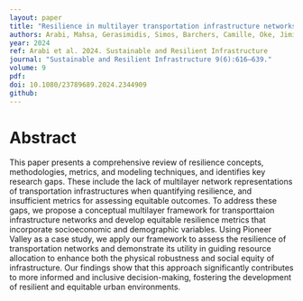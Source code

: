 ```yaml
---
layout: paper
title: "Resilience in multilayer transportation infrastructure networks: a review and conceptual framework for equity-based assessment"
authors: Arabi, Mahsa, Gerasimidis, Simos, Barchers, Camille, Oke, Jimi
year: 2024
ref: Arabi et al. 2024. Sustainable and Resilient Infrastructure
journal: "Sustainable and Resilient Infrastructure 9(6):616–639."
volume: 9
pdf:
doi: 10.1080/23789689.2024.2344909
github:
---
```

# Abstract
This paper presents a comprehensive review of resilience concepts, methodologies, metrics, and modeling techniques, and identifies key research gaps. These include the lack of multilayer network representations of transportation infrastructures when quantifying resilience, and insufficient metrics for assessing equitable outcomes. To address these gaps, we propose a conceptual multilayer framework for transporttaion infrastructure networks and develop equitable resilience metrics that incorporate socioeconomic and demographic variables. Using Pioneer Valley as a case study, we apply our framework to assess the resilience of transportation networks and demonstrate its utility in guiding resource allocation to enhance both the physical robustness and social equity of infrastructure. Our findings show that this approach significantly contributes to more informed and inclusive decision-making, fostering the development of resilient and equitable urban environments.
